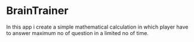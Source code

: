 # BrainTrainer
In this app i create a simple mathematical calculation in which player have to answer maximum no of question in a limited no of time.
